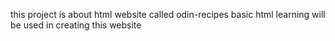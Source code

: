 this project is about html website called odin-recipes
basic html learning will be used in creating this website